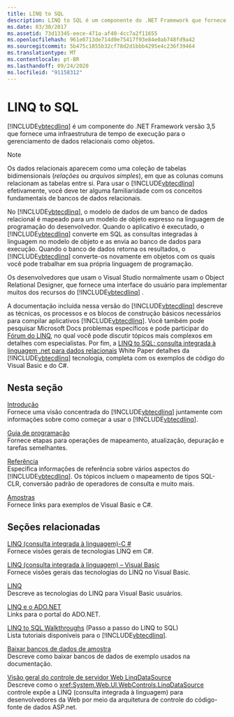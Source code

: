 ```yaml
---
title: LINQ to SQL
description: LINQ to SQL é um componente do .NET Framework que fornece uma infraestrutura de tempo de execução para gerenciar dados relacionais como objetos.
ms.date: 03/30/2017
ms.assetid: 73d13345-eece-471a-af40-4cc7a2f11655
ms.openlocfilehash: 961e0713de714d0e75417f93e84e0ab748fd9a42
ms.sourcegitcommit: 5b475c1855b32cf78d2d1bbb4295e4c236f39464
ms.translationtype: MT
ms.contentlocale: pt-BR
ms.lasthandoff: 09/24/2020
ms.locfileid: "91158312"
---
```

# <a name="linq-to-sql"></a>LINQ to SQL

[!INCLUDE[vbtecdlinq](../../../../../../includes/vbtecdlinq-md.md)] é um componente do .NET Framework versão 3,5 que fornece uma infraestrutura de tempo de execução para o gerenciamento de dados relacionais como objetos.  
  
> [!NOTE]
> Os dados relacionais aparecem como uma coleção de tabelas bidimensionais (*relações* ou *arquivos simples*), em que as colunas comuns relacionam as tabelas entre si. Para usar o [!INCLUDE[vbtecdlinq](../../../../../../includes/vbtecdlinq-md.md)] efetivamente, você deve ter alguma familiaridade com os conceitos fundamentais de bancos de dados relacionais.  
  
 No [!INCLUDE[vbtecdlinq](../../../../../../includes/vbtecdlinq-md.md)], o modelo de dados de um banco de dados relacional é mapeado para um modelo de objeto expresso na linguagem de programação do desenvolvedor. Quando o aplicativo é executado, o [!INCLUDE[vbtecdlinq](../../../../../../includes/vbtecdlinq-md.md)] converte em SQL as consultas integradas à linguagem no modelo de objeto e as envia ao banco de dados para execução. Quando o banco de dados retorna os resultados, o [!INCLUDE[vbtecdlinq](../../../../../../includes/vbtecdlinq-md.md)] converte-os novamente em objetos com os quais você pode trabalhar em sua própria linguagem de programação.  
  
 Os desenvolvedores que usam o Visual Studio normalmente usam o Object Relational Designer, que fornece uma interface do usuário para implementar muitos dos recursos do [!INCLUDE[vbtecdlinq](../../../../../../includes/vbtecdlinq-md.md)] .  
  
 A documentação incluída nessa versão do [!INCLUDE[vbtecdlinq](../../../../../../includes/vbtecdlinq-md.md)] descreve as técnicas, os processos e os blocos de construção básicos necessários para compilar aplicativos [!INCLUDE[vbtecdlinq](../../../../../../includes/vbtecdlinq-md.md)]. Você também pode pesquisar Microsoft Docs problemas específicos e pode participar do [Fórum do LINQ](https://social.msdn.microsoft.com/forums/home?forum=linqtosql), no qual você pode discutir tópicos mais complexos em detalhes com especialistas. Por fim, a [LINQ to SQL: consulta integrada à linguagem .net para dados relacionais](/previous-versions/dotnet/articles/bb425822(v=msdn.10)) White Paper detalhes da [!INCLUDE[vbtecdlinq](../../../../../../includes/vbtecdlinq-md.md)] tecnologia, completa com os exemplos de código do Visual Basic e do C#.  
  
## <a name="in-this-section"></a>Nesta seção  

 [Introdução](getting-started.md)  
 Fornece uma visão concentrada do [!INCLUDE[vbtecdlinq](../../../../../../includes/vbtecdlinq-md.md)] juntamente com informações sobre como começar a usar o [!INCLUDE[vbtecdlinq](../../../../../../includes/vbtecdlinq-md.md)].  
  
 [Guia de programação](programming-guide.md)  
 Fornece etapas para operações de mapeamento, atualização, depuração e tarefas semelhantes.  
  
 [Referência](reference.md)  
 Especifica informações de referência sobre vários aspectos do [!INCLUDE[vbtecdlinq](../../../../../../includes/vbtecdlinq-md.md)]. Os tópicos incluem o mapeamento de tipos SQL-CLR, conversão padrão de operadores de consulta e muito mais.  
  
 [Amostras](samples.md)  
 Fornece links para exemplos de Visual Basic e C#.  
  
## <a name="related-sections"></a>Seções relacionadas  

 [LINQ (consulta integrada à linguagem)-C #](../../../../../csharp/programming-guide/concepts/linq/index.md)\
 Fornece visões gerais de tecnologias LINQ em C#.

 [LINQ (consulta integrada à linguagem) – Visual Basic](../../../../../visual-basic/programming-guide/concepts/linq/index.md)  
 Fornece visões gerais das tecnologias do LINQ no Visual Basic.
  
 [LINQ](../../../../../visual-basic/programming-guide/language-features/linq/index.md)  
 Descreve as tecnologias do LINQ para Visual Basic usuários.  
  
 [LINQ e o ADO.NET](../../linq-and-ado-net.md)  
 Links para o portal do ADO.NET.  
  
 [LINQ to SQL Walkthroughs](/previous-versions/visualstudio/visual-studio-2008/bb386295(v=vs.90)) (Passo a passo do LINQ to SQL)  
 Lista tutoriais disponíveis para o [!INCLUDE[vbtecdlinq](../../../../../../includes/vbtecdlinq-md.md)].  
  
 [Baixar bancos de dados de amostra](downloading-sample-databases.md)  
 Descreve como baixar bancos de dados de exemplo usados na documentação.  
  
 [Visão geral do controle de servidor Web LinqDataSource](/previous-versions/aspnet/bb547113(v=vs.100))  
 Descreve como o <xref:System.Web.UI.WebControls.LinqDataSource> controle expõe a LINQ (consulta integrada à linguagem) para desenvolvedores da Web por meio da arquitetura de controle do código-fonte de dados ASP.net.
